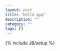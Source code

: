 ```yaml
---
layout: post
title: "hello pyq"
description: ""
category: ""
tags: []
---
```

{% include JB/setup %}
